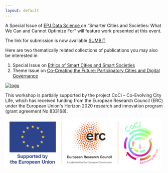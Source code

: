 ```yaml
---
layout: default
---
```


A Special Issue of 
<a href="https://epjdatascience.springeropen.com/"> EPJ Data Science </a> 
on “Smarter Cities and Societies: What We Can and Cannot Optimize For” will feature work presented at this event.

The link for submission is now available <a href="https://link.springer.com/collections/gcjiahdghf"> SUMBIT </a>

Here are two thematically related collections of publications you may also be interested in:

<ol>
<li> Special Issue on <a href="https://link.springer.com/collections/hefadbghfh"> Ethics of Smart Cities and Smart Societies </a> </li>  

<li> Theme Issue on <a href="https://royalsocietypublishing.org/toc/rsta/2024/382/2285"> Co-Creating the Future: Participatory Cities and Digital Governance </a> </li>
</ol>

<a href="https://royalsocietypublishing.org/doi/full/10.1098/rsta.2024.0113"> <img src="../special_issue_screenshot.png" alt="logo" width="500" /> </a>

This workshop is partially supported by the project CoCi – Co-Evolving City Life, which has received funding from the European Research Council (ERC) under the European Union's Horizon 2020 research and innovation program (grant agreement No 833168).

<img src="../LOGO_EU_ERC_CoCi_V2.png" alt="logo" width="500"/>
